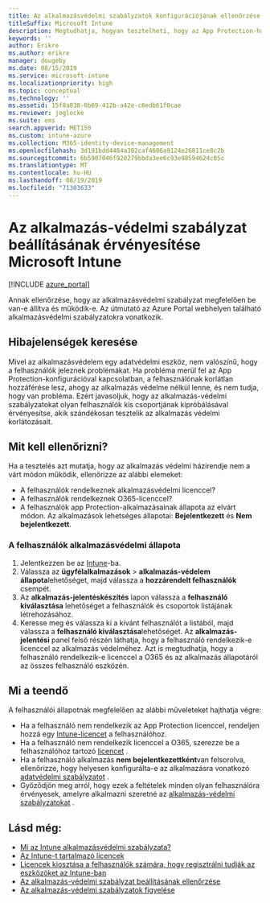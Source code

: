 ```yaml
---
title: Az alkalmazásvédelmi szabályzatok konfigurációjának ellenőrzése
titleSuffix: Microsoft Intune
description: Megtudhatja, hogyan tesztelheti, hogy az App Protection-házirend be van-e állítva, és megfelelően működik-e a Microsoft Intuneban.
keywords: ''
author: Erikre
ms.author: erikre
manager: dougeby
ms.date: 08/15/2019
ms.service: microsoft-intune
ms.localizationpriority: high
ms.topic: conceptual
ms.technology: ''
ms.assetid: 15f8a838-0b69-412b-a42e-c6edb61f0cae
ms.reviewer: joglocke
ms.suite: ems
search.appverid: MET150
ms.custom: intune-azure
ms.collection: M365-identity-device-management
ms.openlocfilehash: 3d191bdd4484a302caf4606a9124e26811ce8c2b
ms.sourcegitcommit: 6b5907046f920279bbda3ee6c93e98594624c05c
ms.translationtype: MT
ms.contentlocale: hu-HU
ms.lasthandoff: 08/19/2019
ms.locfileid: "71303633"
---
```

# <a name="how-to-validate-your-app-protection-policy-setup-in-microsoft-intune"></a>Az alkalmazás-védelmi szabályzat beállításának érvényesítése Microsoft Intune

[!INCLUDE [azure_portal](./includes/azure_portal.md)]

Annak ellenőrzése, hogy az alkalmazásvédelmi szabályzat megfelelően be van-e állítva és működik-e. Az útmutató az Azure Portal webhelyen található alkalmazásvédelmi szabályzatokra vonatkozik.

## <a name="checking-for-symptoms"></a>Hibajelenségek keresése
Mivel az alkalmazásvédelem egy adatvédelmi eszköz, nem valószínű, hogy a felhasználók jeleznek problémákat. Ha probléma merül fel az App Protection-konfigurációval kapcsolatban, a felhasználónak korlátlan hozzáférése lesz, ahogy az alkalmazás védelme nélkül lenne, és nem tudja, hogy van probléma. Ezért javasoljuk, hogy az alkalmazás-védelmi szabályzatokat olyan felhasználók kis csoportjának kipróbálásával érvényesítse, akik szándékosan tesztelik az alkalmazás védelmi korlátozásait.

## <a name="what-to-check"></a>Mit kell ellenőrizni?

Ha a tesztelés azt mutatja, hogy az alkalmazás védelmi házirendje nem a várt módon működik, ellenőrizze az alábbi elemeket:

- A felhasználók rendelkeznek alkalmazásvédelmi licenccel?
- A felhasználók rendelkeznek O365-licenccel?
- A felhasználók app Protection-alkalmazásainak állapota az elvárt módon. Az alkalmazások lehetséges állapotai: **Bejelentkezett** és **Nem bejelentkezett**.

### <a name="user-app-protection-status"></a>A felhasználók alkalmazásvédelmi állapota
1. Jelentkezzen be az [Intune](https://go.microsoft.com/fwlink/?linkid=2090973)-ba.
3. Válassza az **ügyfélalkalmazások** >  **alkalmazás-védelem állapota**lehetőséget, majd válassza a **hozzárendelt felhasználók** csempét. 
4. Az **alkalmazás-jelentéskészítés** lapon válassza a **felhasználó kiválasztása** lehetőséget a felhasználók és csoportok listájának létrehozásához. 
5. Keresse meg és válassza ki a kívánt felhasználót a listából, majd válassza a **felhasználó kiválasztása**lehetőséget. Az **alkalmazás-jelentési** panel felső részén láthatja, hogy a felhasználó rendelkezik-e licenccel az alkalmazás védelméhez. Azt is megtudhatja, hogy a felhasználó rendelkezik-e licenccel a O365 és az alkalmazás állapotáról az összes felhasználó eszközén.

## <a name="what-to-do"></a>Mi a teendő
A felhasználói állapotnak megfelelően az alábbi műveleteket hajthatja végre:

- Ha a felhasználó nem rendelkezik az App Protection licenccel, rendeljen hozzá egy [Intune-licencet](licenses.md) a felhasználóhoz.
- Ha a felhasználó nem rendelkezik licenccel a O365, szerezze be a felhasználóhoz tartozó [licencet](licenses.md) .
- Ha a felhasználó alkalmazás **nem bejelentkezettként**van felsorolva, ellenőrizze, hogy helyesen konfigurálta-e az alkalmazásra vonatkozó [adatvédelmi szabályzatot](app-protection-policies-validate.md) .
- Győződjön meg arról, hogy ezek a feltételek minden olyan felhasználóra érvényesek, amelyre alkalmazni szeretné az [alkalmazás-védelmi szabályzatokat](app-protection-policies-monitor.md) .

## <a name="see-also"></a>Lásd még:

- [Mi az Intune alkalmazásvédelmi szabályzata?](app-protection-policies.md)
- [Az Intune-t tartalmazó licencek](licenses.md)
- [Licencek kiosztása a felhasználók számára, hogy regisztrálni tudják az eszközöket az Intune-ban](licenses-assign.md)
- [Az alkalmazás-védelmi szabályzat beállításának ellenőrzése](app-protection-policies-validate.md)
- [Az alkalmazás-védelmi szabályzatok figyelése](app-protection-policies-monitor.md)

